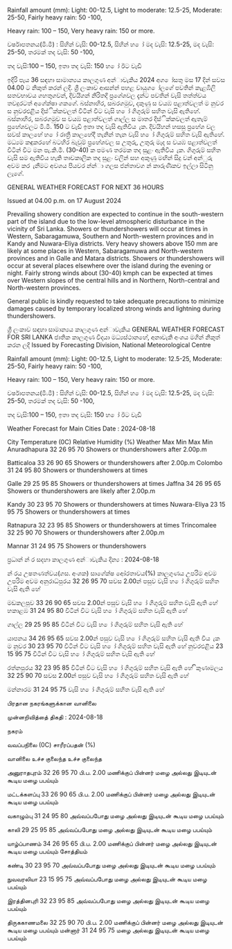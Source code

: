 Rainfall amount (mm): Light: 00-12.5, Light to moderate: 12.5-25, Moderate: 25-50, Fairly heavy rain: 50 -100,

Heavy rain: 100 – 150, Very heavy rain: 150 or more.

වර්ෂාපතනය(මි.මී) : සිහින් වැසි: 00-12.5, සිහින් හ ෝ මද වැසි: 12.5-25, මද වැසි: 25-50, තරමක් තද වැසි: 50 -100,

තද වැසි:100 – 150, ඉතා තද වැසි: 150 හ ෝ ඊට වැඩි

ඉදිරි පැය 36 සඳහා සාමාන්‍යය කාලගුණ අන්‍ාවැකිය 2024 අග ෝසතු මස 17 දින්‍ සවස 04.00 ට නිකුත් කරන්‍ ලදි. ශ්‍රී ලංකාව ආසන්න්‍ පහළ වායුග ෝලගේ පවතින්‍ කැළඹිලි සතවභාවය ගහතුගවන්, දිවයිගන් නිරිතදි ප්‍රගේශවල දැන්‍ට පවතින්‍ වැසි තත්ත්වය තවදුරටත් අගේක්ෂා ගකගේ. බස්නාහිර, සබරගමුව, දකුණු ස වයඹ පළාත්වලත් ම නුවර ස නුවරඑළිය දිස්ික්කවලත් විටින් විට වැසි හ ෝ ගිගුරුම් සහිත වැසි ඇතිහේ. බස්නාහිර, සබරගමුව ස වයඹ පළාත්වලත් ගාල්ල ස මාතර දිස්ික්කවලත් ඇතැම් ප්‍රහේශවලට මි.මී. 150 ට වැඩි ඉතා තද වැසි ඇතිවිය ැක. දිවයිහන් හසසු ප්‍රහේශ වල සවස් කාලහේ හ ෝ රාත්‍රී කාලහේදී තැනින් තැන වැසි හ ෝ ගිගුරුම් සහිත වැසි ඇතිහේ. මධ්‍යම කඳුකරහේ බටහිර බැවුම් ප්‍රහේශවල ස උතුරු, උතුරු මැද ස වයඹ පළාත්වලත් විටින් විට මන පැ.කි.මී. (30-40) ක පමණ තරමක තද සුළං ඇතිවිය ැක. ගිගුරුම් සහිත වැසි සම ඇතිවිය හැකි තාවකාලික තද සුළං වලින් සහ අකුණු මඟින් සිදු වන්‍ අන්‍ුරු අවම කර ැනීමට අවශය පියවර න්න්‍ා ගලස ජන්‍තාවග න් කාරුණිකව ඉල්ලා සිටිනු ලැගේ.

GENERAL WEATHER FORECAST FOR NEXT 36 HOURS

Issued at 04.00 p.m. on 17 August 2024

Prevailing showery condition are expected to continue in the south-western part of the island due to the low-level atmospheric disturbance in the vicinity of Sri Lanka. Showers or thundershowers will occur at times in Western, Sabaragamuwa, Southern and North-western provinces and in Kandy and Nuwara-Eliya districts. Very heavy showers above 150 mm are likely at some places in Western, Sabaragamuwa and North-western provinces and in Galle and Matara districts. Showers or thundershowers will occur at several places elsewhere over the island during the evening or night. Fairly strong winds about (30-40) kmph can be expected at times over Western slopes of the central hills and in Northern, North-central and North-western provinces.

General public is kindly requested to take adequate precautions to minimize damages caused by temporary localized strong winds and lightning during thundershowers.

ශ්‍රී ලංකාව සඳහා සාමාන්‍යය කාලගුණ අන්‍ාවැකිය GENERAL WEATHER FORECAST FOR SRI LANKA ජාතික කාලගුණ විදයා මධ්‍යස්ථානහේ, අනාවැකි අංශය මගින් නිකුත් කරන ලදි Issued by Forecasting Division, National Meteorological Centre

Rainfall amount (mm): Light: 00-12.5, Light to moderate: 12.5-25, Moderate: 25-50, Fairly heavy rain: 50 -100,

Heavy rain: 100 – 150, Very heavy rain: 150 or more.

වර්ෂාපතනය(මි.මී) : සිහින් වැසි: 00-12.5, සිහින් හ ෝ මද වැසි: 12.5-25, මද වැසි: 25-50, තරමක් තද වැසි: 50 -100,

තද වැසි:100 – 150, ඉතා තද වැසි: 150 හ ෝ ඊට වැඩි

Weather Forecast for Main Cities Date : 2024-08-18

City Temperature (0C) Relative Humidity (%) Weather Max Min Max Min Anuradhapura 32 26 95 70 Showers or thundershowers after 2.00p.m

Batticaloa 33 26 90 65 Showers or thundershowers after 2.00p.m Colombo 31 24 95 80 Showers or thundershowers at times

Galle 29 25 95 85 Showers or thundershowers at times Jaffna 34 26 95 65 Showers or thundershowers are likely after 2.00p.m

Kandy 30 23 95 70 Showers or thundershowers at times Nuwara-Eliya 23 15 95 75 Showers or thundershowers at times

Ratnapura 32 23 95 85 Showers or thundershowers at times Trincomalee 32 25 90 70 Showers or thundershowers after 2.00p.m

Mannar 31 24 95 75 Showers or thundershowers

ප්‍රධාන්‍ න්‍ ර සදහා කාලගුණ අන්‍ාවැකිය දින්‍ය : 2024-08-18

න්‍ රය උෂතණත්වය(ගස. අංශක) සාගේක්ෂ ආේරතාවය(%) කාලගුණය උපරිම අවම උපරිම අවම අනුරාධ්‍පුරය 32 26 95 70 සවස 2.00න් පසුව වැසි හ ෝ ගිගුරුම් සහිත වැසි ඇති හේ

මඩකලපුව 33 26 90 65 සවස 2.00න් පසුව වැසි හ ෝ ගිගුරුම් සහිත වැසි ඇති හේ හකාළඹ 31 24 95 80 විටින් විට වැසි හ ෝ ගිගුරුම් සහිත වැසි ඇති හේ

ගාල්ල 29 25 95 85 විටින් විට වැසි හ ෝ ගිගුරුම් සහිත වැසි ඇති හේ

යාපනය 34 26 95 65 සවස 2.00න් පසුව වැසි හ ෝ ගිගුරුම් සහිත වැසි ඇති විය ැක ම නුවර 30 23 95 70 විටින් විට වැසි හ ෝ ගිගුරුම් සහිත වැසි ඇති හේ නුවරඑළිය 23 15 95 75 විටින් විට වැසි හ ෝ ගිගුරුම් සහිත වැසි ඇති හේ

රත්නපුරය 32 23 95 85 විටින් විට වැසි හ ෝ ගිගුරුම් සහිත වැසි ඇති හේ ිකුණාමලය 32 25 90 70 සවස 2.00න් පසුව වැසි හ ෝ ගිගුරුම් සහිත වැසි ඇති හේ

මන්නාරම 31 24 95 75 වැසි හ ෝ ගිගුරුම් සහිත වැසි ඇති හේ

பிரதான நகரங்களுக்கான வானிலை

முன்னறிவித்தை் திகதி : 2024-08-18

நகரம்

வவப்பநிலை (0C) சாரீரப்பதன் (%)

வானிலை உச்ச குலைந்த உச்ச குலைந்த

அனுராதபுரம் 32 26 95 70 பி.ப. 2.00 மணிக்குப் பின்னர் மழை அல்லது இடியுடன் கூடிய மழை பபய்யும்

மட்டக்களப்பு 33 26 90 65 பி.ப. 2.00 மணிக்குப் பின்னர் மழை அல்லது இடியுடன் கூடிய மழை பபய்யும்

வகாழும்பு 31 24 95 80 அவ்வப்பபோது மழை அல்லது இடியுடன் கூடிய மழை பபய்யும்

காலி 29 25 95 85 அவ்வப்பபோது மழை அல்லது இடியுடன் கூடிய மழை பபய்யும்

யாழ்ப்பாணம் 34 26 95 65 பி.ப. 2.00 மணிக்குப் பின்னர் மழை அல்லது இடியுடன் கூடிய மழை பபய்யும் சோத்தியம்

கண்டி 30 23 95 70 அவ்வப்பபோது மழை அல்லது இடியுடன் கூடிய மழை பபய்யும்

நுவவரலியா 23 15 95 75 அவ்வப்பபோது மழை அல்லது இடியுடன் கூடிய மழை பபய்யும்

இரத்தினபுரி 32 23 95 85 அவ்வப்பபோது மழை அல்லது இடியுடன் கூடிய மழை பபய்யும்

திருககாணமலை 32 25 90 70 பி.ப. 2.00 மணிக்குப் பின்னர் மழை அல்லது இடியுடன் கூடிய மழை பபய்யும் மன்னார் 31 24 95 75 மழை அல்லது இடியுடன் கூடிய மழை பபய்யும்